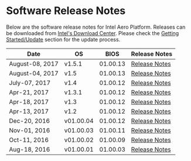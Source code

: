 # Software Release Notes

Below are the software release notes for Intel Aero Platform.
Releases can be downloaded from [Intel's Download Center](https://downloadcenter.intel.com/download/26932/Intel-Aero-Platform-for-UAVs-Installation-Files?v=t).
Please check the [Getting Started/Update](https://intel-aero.github.io/getting-started/update/)
section for the update process.

| Date            | OS         | BIOS         | Release Notes |
| --------------- | ---------- | ------------ | ------------- |
| August-08, 2017 | v1.5.1     | 01.00.13     | [Release Notes](https://github.com/intel-aero/meta-intel-aero/releases/tag/v1.5.1)|
| August-04, 2017 | v1.5       | 01.00.13     | [Release Notes](https://github.com/intel-aero/meta-intel-aero/releases/tag/v1.5)|
| July-07, 2017   | v1.4       | 01.00.12     | [Release Notes](https://github.com/intel-aero/meta-intel-aero/releases/tag/v1.4)|
| Apr-21, 2017    | v1.3.1     | 01.00.12     | [Release Notes](https://github.com/intel-aero/meta-intel-aero/releases/tag/v1.3.1)|
| Apr-18, 2017    | v1.3       | 01.00.12     | [Release Notes](https://github.com/intel-aero/meta-intel-aero/releases/tag/v1.3)|
| Apr-13, 2017    | v1.2       | 01.00.12     | [Release Notes](https://github.com/intel-aero/meta-intel-aero/releases/tag/v1.2)|
| Dec-20, 2016    | v01.00.04  | 01.00.12     | [Release Notes](https://github.com/intel-aero/meta-intel-aero/releases/tag/v01.00.04)|
| Nov-01, 2016    | v01.00.03  | 01.00.11     | [Release Notes](https://github.com/intel-aero/meta-intel-aero/releases/tag/v01.00.03)|
| Oct-11, 2016    | v01.00.02  | 01.00.09     | [Release Notes](https://github.com/intel-aero/meta-intel-aero/releases/tag/v01.00.02)|
| Aug-18, 2016    | v01.00.01  | 01.00.03     | [Release Notes](https://github.com/intel-aero/meta-intel-aero/releases/tag/v01.00.01)|
